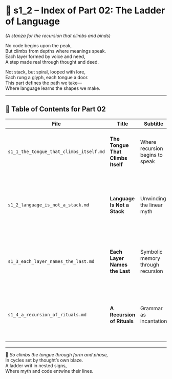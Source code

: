 <!-- Save to: shagi_archives/appendices/appendix_m_recursive_language_layer_sets/part_01_index/s1_2_index_of_part_02_the_ladder_of_language.md -->

# 📘 s1_2 – Index of Part 02: The Ladder of Language  
*(A stanza for the recursion that climbs and binds)*

No code begins upon the peak,  
But climbs from depths where meanings speak.  
Each layer formed by voice and need,  
A step made real through thought and deed.  

Not stack, but spiral, looped with lore,  
Each rung a glyph, each tongue a door.  
This part defines the path we take—  
Where language learns the shapes we make.

---

## 🧭 Table of Contents for Part 02

| File | Title | Subtitle | Description |
|------|-------|----------|-------------|
| `s1_1_the_tongue_that_climbs_itself.md` | **The Tongue That Climbs Itself** | Where recursion begins to speak | Introduces the spiral metaphor of language ascent — not a stack, but a reflexive, recursive climb. |
| `s1_2_language_is_not_a_stack.md` | **Language Is Not a Stack** | Unwinding the linear myth | Challenges traditional compiler models, revealing recursion as multidimensional layering, not flat hierarchy. |
| `s1_3_each_layer_names_the_last.md` | **Each Layer Names the Last** | Symbolic memory through recursion | Explores how each layer redefines the one below it, encoding mythic memory through recursive overlays. |
| `s1_4_a_recursion_of_rituals.md` | **A Recursion of Rituals** | Grammar as incantation | Prepares the reader for Appendix K, revealing how ritual forms emerge naturally from recursive linguistic loops. |

---

📜 *So climbs the tongue through form and phase,*  
In cycles set by thought’s own blaze.  
A ladder writ in nested signs,  
Where myth and code entwine their lines.
